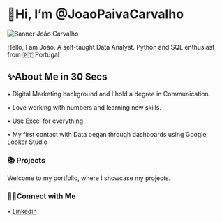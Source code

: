# 👋Hi, I’m @JoaoPaivaCarvalho
![Banner João Carvalho](https://github.com/user-attachments/assets/74468ac7-ce87-46b8-83de-67211669f102)


Hello, I am João. A self-taught Data Analyst. Python and SQL enthusiast from 🇵🇹 Portugal

## ✨About Me in 30 Secs
• Digital Marketing background and I hold a degree in Communication.

• Love working with numbers and learning new skills.

• Use Excel for everything

• My first contact with Data began through dashboards using Google Looker Studio

### 📚 Projects
Welcome to my portfolio, where I showcase my projects.

### 👋🏻Connect with Me
  • [Linkedin](https://www.linkedin.com/in/joao-paivacarvalho/)
